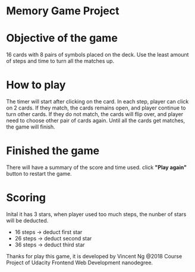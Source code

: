 # Memory Game Project

# Objective of the game
16 cards with 8 pairs of symbols placed on the deck. 
Use the least amount of steps and time to turn all the matches up.

# How to play
The timer will start after clicking on the card.
In each step, player can click on 2 cards. 
If they match, the cards remains open, and player continue to turn other cards.
If they do not match, the cards will flip over, and player need to choose other pair of cards again.
Until all the cards get matches, the game will finish. 

# Finished the game
There will have a summary of the score and time used.
click __"Play again"__ button to restart the game.

# Scoring
Inital it has 3 stars, when player used too much steps, the nunber of stars will be deducted.
- 16 steps -> deduct first star
- 26 steps -> deduct second star
- 36 steps -> deduct third star

Thanks for play this game, 
it is developed by Vincent Ng @2018 
Course Project of Udacity Frontend Web Development nanodegree.
